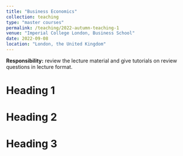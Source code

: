 ```yaml
---
title: "Business Economics"
collection: teaching
type: "master courses"
permalink: /teaching/2022-autumn-teaching-1
venue: "Imperial College London, Business School"
date: 2022-09-08
location: "London, the United Kingdom"
---
```


**Responsibility:** review the lecture material and give tutorials on review questions in lecture format.

Heading 1
======

Heading 2
======

Heading 3
======